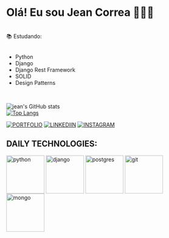 # Olá! Eu sou Jean Correa 🧗🏻‍♂️
</br>
    📚   Estudando:

</br>
</br>

- Python
- Django
- Django Rest Framework
- SOLID
- Design Patterns
</br>

![jean's GitHub stats](https://github-readme-stats.vercel.app/api?username=jeanlcorrea&show_icons=true&theme=tokyonight)
</br>
[![Top Langs](https://github-readme-stats.vercel.app/api/top-langs/?username=jeanlcorrea&layout=donut)](https://github.com/jeanlcorrea/github-readme-stats)


[![PORTFOLIO](https://img.shields.io/badge/website-000000?style=for-the-badge&logo=About.me&logoColor=white)](https://jazzy-muffin-0b6541.netlify.app/)
[![LINKEDIIN](https://img.shields.io/badge/LinkedIn-0077B5?style=for-the-badge&logo=linkedin&logoColor=white)](https://www.linkedin.com/in/jean-correa-0310b0234/)
[![INSTAGRAM](	https://img.shields.io/badge/Instagram-E4405F?style=for-the-badge&logo=instagram&logoColor=white)](https://www.instagram.com/jeanlcorrea/)


## DAILY TECHNOLOGIES:

<div style="display:inline_block">
  <img align="center" alt="python" src="https://cdn.jsdelivr.net/gh/devicons/devicon/icons/python/python-original.svg" width="100" />


  <img align="center" alt="django" src="https://cdn.jsdelivr.net/gh/devicons/devicon/icons/django/django-plain-wordmark.svg" width="100">


  <img align="center" alt="postgres" src="https://cdn.jsdelivr.net/gh/devicons/devicon/icons/postgresql/postgresql-original.svg" width="100" />


  <img align="center" alt="git" src="https://cdn.jsdelivr.net/gh/devicons/devicon/icons/git/git-original.svg" width="100" />

 
  <img align="center" alt="mongo" src="https://cdn.jsdelivr.net/gh/devicons/devicon/icons/mongodb/mongodb-original-wordmark.svg" width="100" />
</div>





